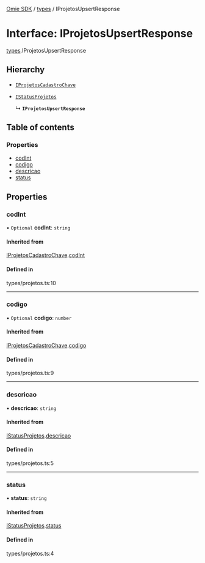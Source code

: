 [Omie SDK](../README.md) / [types](../modules/types.md) / IProjetosUpsertResponse

# Interface: IProjetosUpsertResponse

[types](../modules/types.md).IProjetosUpsertResponse

## Hierarchy

- [`IProjetosCadastroChave`](types.IProjetosCadastroChave.md)

- [`IStatusProjetos`](types.IStatusProjetos.md)

  ↳ **`IProjetosUpsertResponse`**

## Table of contents

### Properties

- [codInt](types.IProjetosUpsertResponse.md#codint)
- [codigo](types.IProjetosUpsertResponse.md#codigo)
- [descricao](types.IProjetosUpsertResponse.md#descricao)
- [status](types.IProjetosUpsertResponse.md#status)

## Properties

### codInt

• `Optional` **codInt**: `string`

#### Inherited from

[IProjetosCadastroChave](types.IProjetosCadastroChave.md).[codInt](types.IProjetosCadastroChave.md#codint)

#### Defined in

types/projetos.ts:10

___

### codigo

• `Optional` **codigo**: `number`

#### Inherited from

[IProjetosCadastroChave](types.IProjetosCadastroChave.md).[codigo](types.IProjetosCadastroChave.md#codigo)

#### Defined in

types/projetos.ts:9

___

### descricao

• **descricao**: `string`

#### Inherited from

[IStatusProjetos](types.IStatusProjetos.md).[descricao](types.IStatusProjetos.md#descricao)

#### Defined in

types/projetos.ts:5

___

### status

• **status**: `string`

#### Inherited from

[IStatusProjetos](types.IStatusProjetos.md).[status](types.IStatusProjetos.md#status)

#### Defined in

types/projetos.ts:4
